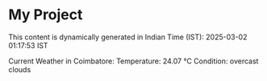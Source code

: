 # My Project

This content is dynamically generated in Indian Time (IST): 2025-03-02 01:17:53 IST


Current Weather in Coimbatore:
Temperature: 24.07 °C
Condition: overcast clouds
